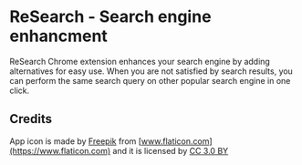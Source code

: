 # ReSearch - Search engine enhancment

ReSearch Chrome extension enhances your search engine by adding alternatives for easy use.
When you are not satisfied by search results, you can perform the same search query on other popular search engine in one click.


## Credits

App icon is made by [Freepik](https://www.freepik.com) from [www.flaticon.com](https://www.flaticon.com) and it is licensed by [CC 3.0 BY](http://creativecommons.org/licenses/by/3.0/)

